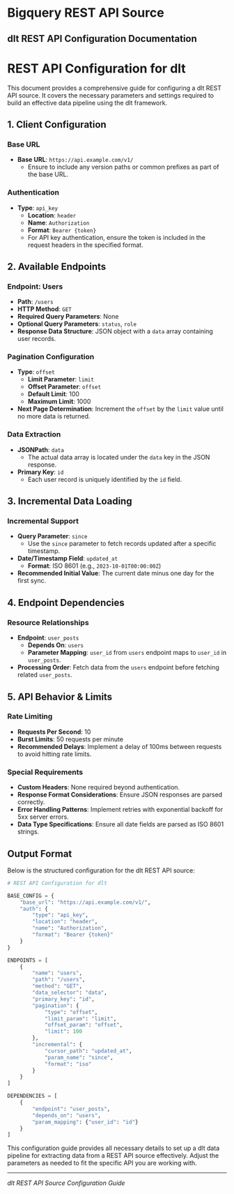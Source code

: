# Bigquery REST API Source

## dlt REST API Configuration Documentation

# REST API Configuration for dlt

This document provides a comprehensive guide for configuring a dlt REST API source. It covers the necessary parameters and settings required to build an effective data pipeline using the dlt framework.

## 1. Client Configuration

### Base URL
- **Base URL**: `https://api.example.com/v1/`
  - Ensure to include any version paths or common prefixes as part of the base URL.

### Authentication
- **Type**: `api_key`
  - **Location**: `header`
  - **Name**: `Authorization`
  - **Format**: `Bearer {token}`
  - For API key authentication, ensure the token is included in the request headers in the specified format.

## 2. Available Endpoints

### Endpoint: Users
- **Path**: `/users`
- **HTTP Method**: `GET`
- **Required Query Parameters**: None
- **Optional Query Parameters**: `status`, `role`
- **Response Data Structure**: JSON object with a `data` array containing user records.

### Pagination Configuration
- **Type**: `offset`
  - **Limit Parameter**: `limit`
  - **Offset Parameter**: `offset`
  - **Default Limit**: 100
  - **Maximum Limit**: 1000
- **Next Page Determination**: Increment the `offset` by the `limit` value until no more data is returned.

### Data Extraction
- **JSONPath**: `data`
  - The actual data array is located under the `data` key in the JSON response.
- **Primary Key**: `id`
  - Each user record is uniquely identified by the `id` field.

## 3. Incremental Data Loading

### Incremental Support
- **Query Parameter**: `since`
  - Use the `since` parameter to fetch records updated after a specific timestamp.
- **Date/Timestamp Field**: `updated_at`
  - **Format**: ISO 8601 (e.g., `2023-10-01T00:00:00Z`)
- **Recommended Initial Value**: The current date minus one day for the first sync.

## 4. Endpoint Dependencies

### Resource Relationships
- **Endpoint**: `user_posts`
  - **Depends On**: `users`
  - **Parameter Mapping**: `user_id` from `users` endpoint maps to `user_id` in `user_posts`.
- **Processing Order**: Fetch data from the `users` endpoint before fetching related `user_posts`.

## 5. API Behavior & Limits

### Rate Limiting
- **Requests Per Second**: 10
- **Burst Limits**: 50 requests per minute
- **Recommended Delays**: Implement a delay of 100ms between requests to avoid hitting rate limits.

### Special Requirements
- **Custom Headers**: None required beyond authentication.
- **Response Format Considerations**: Ensure JSON responses are parsed correctly.
- **Error Handling Patterns**: Implement retries with exponential backoff for 5xx server errors.
- **Data Type Specifications**: Ensure all date fields are parsed as ISO 8601 strings.

## Output Format

Below is the structured configuration for the dlt REST API source:

```python
# REST API Configuration for dlt

BASE_CONFIG = {
    "base_url": "https://api.example.com/v1/",
    "auth": {
        "type": "api_key",
        "location": "header",
        "name": "Authorization",
        "format": "Bearer {token}"
    }
}

ENDPOINTS = [
    {
        "name": "users",
        "path": "/users",
        "method": "GET",
        "data_selector": "data",
        "primary_key": "id",
        "pagination": {
            "type": "offset",
            "limit_param": "limit",
            "offset_param": "offset",
            "limit": 100
        },
        "incremental": {
            "cursor_path": "updated_at",
            "param_name": "since",
            "format": "iso"
        }
    }
]

DEPENDENCIES = [
    {
        "endpoint": "user_posts", 
        "depends_on": "users",
        "param_mapping": {"user_id": "id"}
    }
]
```

This configuration guide provides all necessary details to set up a dlt data pipeline for extracting data from a REST API source effectively. Adjust the parameters as needed to fit the specific API you are working with.

---
*dlt REST API Source Configuration Guide*